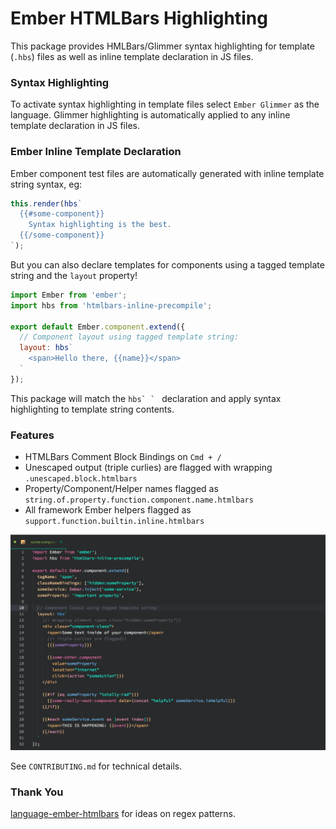 # Ember HTMLBars Highlighting

This package provides HMLBars/Glimmer syntax highlighting for template (`.hbs`)
files as well as inline template declaration in JS files.

### Syntax Highlighting

To activate syntax highlighting in template files select `Ember Glimmer` as the
language. Glimmer highlighting is automatically applied to any inline template
declaration in JS files.

### Ember Inline Template Declaration

Ember component test files are automatically generated with inline template string syntax, eg:

```javascript
this.render(hbs`
  {{#some-component}}
    Syntax highlighting is the best.
  {{/some-component}}
`);
```

But you can also declare templates for components using a tagged template string and the `layout` property!

```javascript
import Ember from 'ember';
import hbs from 'htmlbars-inline-precompile';

export default Ember.component.extend({
  // Component layout using tagged template string:
  layout: hbs`
    <span>Hello there, {{name}}</span>
  `
});
```

This package will match the ``hbs` ` `` declaration and apply syntax highlighting
to template string contents.

### Features
- HTMLBars Comment Block Bindings on `Cmd + /`
- Unescaped output (triple curlies) are flagged with wrapping `.unescaped.block.htmlbars`
- Property/Component/Helper names flagged as `string.of.property.function.component.name.htmlbars`
- All framework Ember helpers flagged as `support.function.builtin.inline.htmlbars`

![Screenshot](https://raw.githubusercontent.com/DHedgecock/language-ember/master/screenshot.png)

See `CONTRIBUTING.md` for technical details.

### Thank You
[language-ember-htmlbars](https://github.com/jmurphyau/language-ember-htmlbars) for ideas on regex patterns.
